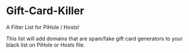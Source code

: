 # Gift-Card-Killer
A Filter List for PiHole / Hosts! 

This list will add domains that are spam/fake gift card generators to your black list on PiHole or Hosts file.
